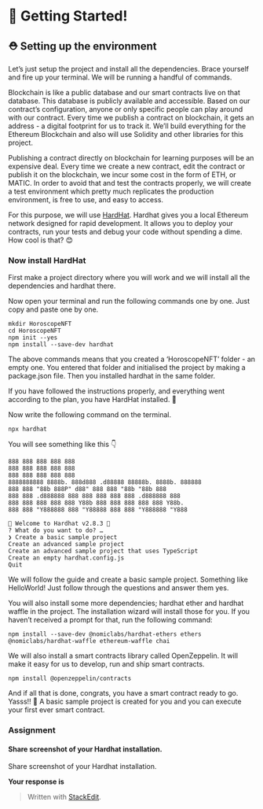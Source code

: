 ﻿# 🌈 Getting Started!

## **⛑ Setting up the environment**

Let’s just setup the project and install all the dependencies. Brace yourself and fire up your terminal. We will be running a handful of commands.

Blockchain is like a public database and our smart contracts live on that database. This database is publicly available and accessible. Based on our contract’s configuration, anyone or only specific people can play around with our contract. Every time we publish a contract on blockchain, it gets an address - a digital footprint for us to track it. We’ll build everything for the Ethereum Blockchain and also will use Solidity and other libraries for this project.

Publishing a contract directly on blockchain for learning purposes will be an expensive deal. Every time we create a new contract, edit the contract or publish it on the blockchain, we incur some cost in the form of ETH, or MATIC. In order to avoid that and test the contracts properly, we will create a test environment which pretty much replicates the production environment, is free to use, and easy to access.

For this purpose, we will use  [HardHat](https://hardhat.org/). Hardhat gives you a local Ethereum network designed for rapid development. It allows you to deploy your contracts, run your tests and debug your code without spending a dime. How cool is that? 😊

### Now install HardHat

First make a project directory where you will work and we will install all the dependencies and hardhat there.

Now open your terminal and run the following commands one by one. Just copy and paste one by one.

```
mkdir HoroscopeNFT
cd HoroscopeNFT
npm init --yes
npm install --save-dev hardhat
```

The above commands means that you created a ‘HoroscopeNFT’ folder - an empty one. You entered that folder and initialised the project by making a package.json file. Then you installed hardhat in the same folder.

If you have followed the instructions properly, and everything went according to the plan, you have HardHat installed. 🎉

Now write the following command on the terminal.
```
npx hardhat
```

You will see something like this 👇

```
888 888 888 888 888
888 888 888 888 888
888 888 888 888 888
8888888888 8888b. 888d888 .d88888 88888b. 8888b. 888888
888 888 "88b 888P" d88" 888 888 "88b "88b 888
888 888 .d888888 888 888 888 888 888 .d888888 888
888 888 888 888 888 Y88b 888 888 888 888 888 Y88b.
888 888 "Y888888 888 "Y88888 888 888 "Y888888 "Y888
 
👷 Welcome to Hardhat v2.8.3 👷‍
? What do you want to do? …
❯ Create a basic sample project
Create an advanced sample project
Create an advanced sample project that uses TypeScript
Create an empty hardhat.config.js
Quit
```

We will follow the guide and create a basic sample project. Something like HelloWorld! Just follow through the questions and answer them yes.

You will also install some more dependencies; hardhat ether and hardhat waffle in the project. The installation wizard will install those for you. If you haven’t received a prompt for that, run the following command:

```
npm install --save-dev @nomiclabs/hardhat-ethers ethers @nomiclabs/hardhat-waffle ethereum-waffle chai
```

We will also install a smart contracts library called OpenZeppelin. It will make it easy for us to develop, run and ship smart contracts.

```
npm install @openzeppelin/contracts
```

And if all that is done, congrats, you have a smart contract ready to go. Yasss!! 🚀 A basic sample project is created for you and you can execute your first ever smart contract.

### Assignment

#### Share screenshot of your Hardhat installation.

Share screenshot of your Hardhat installation.

**Your response is**


> Written with [StackEdit](https://stackedit.io/).

